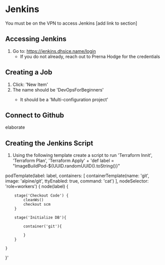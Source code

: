 # Jenkins
You must be on the VPN to access Jenkins [add link to section]

## Accessing Jenkins


1. Go to: https://jenkins.dhsice.name/login
   + If you do not already, reach out to Prerna Hodge for the credentials

## Creating a Job
1. Click: 'New Item'
2. The name should be 'DevOpsForBeginners<First Name>'
   + It should be a 'Multi-configuration project'

## Connect to Github 
elaborate

## Creating the Jenkins Script
1. Using the following template create a script to run 'Terraform Innit', 'Terraform Plan', 'Terraform Apply'
   + 
'def label = "ImageBuildPod-${UUID.randomUUID().toString()}"

podTemplate(label: label,
containers: [
containerTemplate(name: 'git', image: 'alpine/git', ttyEnabled: true, command: 'cat')
],
nodeSelector: 'role=workers')
{
node(label) {

        stage('Checkout Code') {
            cleanWs()
            checkout scm
        }

        stage('Initialize DB'){

            container('git'){

            }
        }

    }
}'
